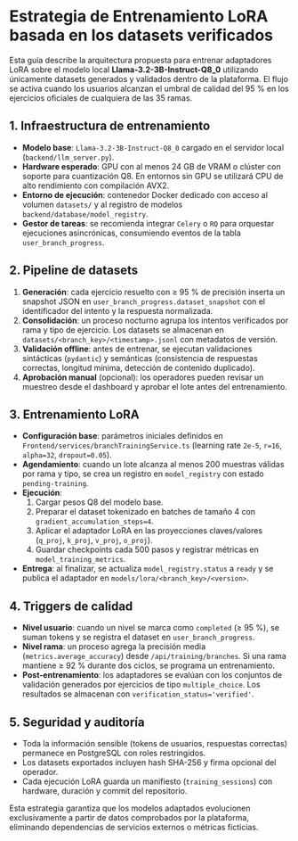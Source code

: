 # Estrategia de Entrenamiento LoRA basada en los datasets verificados

Esta guía describe la arquitectura propuesta para entrenar adaptadores LoRA sobre el modelo local **Llama-3.2-3B-Instruct-Q8_0** utilizando únicamente datasets generados y validados dentro de la plataforma. El flujo se activa cuando los usuarios alcanzan el umbral de calidad del 95 % en los ejercicios oficiales de cualquiera de las 35 ramas.

## 1. Infraestructura de entrenamiento

- **Modelo base**: `Llama-3.2-3B-Instruct-Q8_0` cargado en el servidor local (`backend/llm_server.py`).
- **Hardware esperado**: GPU con al menos 24 GB de VRAM o clúster con soporte para cuantización Q8. En entornos sin GPU se utilizará CPU de alto rendimiento con compilación AVX2.
- **Entorno de ejecución**: contenedor Docker dedicado con acceso al volumen `datasets/` y al registro de modelos `backend/database/model_registry`.
- **Gestor de tareas**: se recomienda integrar `Celery` o `RQ` para orquestar ejecuciones asincrónicas, consumiendo eventos de la tabla `user_branch_progress`.

## 2. Pipeline de datasets

1. **Generación**: cada ejercicio resuelto con ≥ 95 % de precisión inserta un snapshot JSON en `user_branch_progress.dataset_snapshot` con el identificador del intento y la respuesta normalizada.
2. **Consolidación**: un proceso nocturno agrupa los intentos verificados por rama y tipo de ejercicio. Los datasets se almacenan en `datasets/<branch_key>/<timestamp>.jsonl` con metadatos de versión.
3. **Validación offline**: antes de entrenar, se ejecutan validaciones sintácticas (`pydantic`) y semánticas (consistencia de respuestas correctas, longitud mínima, detección de contenido duplicado).
4. **Aprobación manual** (opcional): los operadores pueden revisar un muestreo desde el dashboard y aprobar el lote antes del entrenamiento.

## 3. Entrenamiento LoRA

- **Configuración base**: parámetros iniciales definidos en `Frontend/services/branchTrainingService.ts` (learning rate `2e-5`, `r=16`, `alpha=32`, `dropout=0.05`).
- **Agendamiento**: cuando un lote alcanza al menos 200 muestras válidas por rama y tipo, se crea un registro en `model_registry` con estado `pending-training`.
- **Ejecución**:
  1. Cargar pesos Q8 del modelo base.
  2. Preparar el dataset tokenizado en batches de tamaño 4 con `gradient_accumulation_steps=4`.
  3. Aplicar el adaptador LoRA en las proyecciones claves/valores (`q_proj`, `k_proj`, `v_proj`, `o_proj`).
  4. Guardar checkpoints cada 500 pasos y registrar métricas en `model_training_metrics`.
- **Entrega**: al finalizar, se actualiza `model_registry.status` a `ready` y se publica el adaptador en `models/lora/<branch_key>/<version>`.

## 4. Triggers de calidad

- **Nivel usuario**: cuando un nivel se marca como `completed` (≥ 95 %), se suman tokens y se registra el dataset en `user_branch_progress`.
- **Nivel rama**: un proceso agrega la precisión media (`metrics.average_accuracy`) desde `/api/training/branches`. Si una rama mantiene ≥ 92 % durante dos ciclos, se programa un entrenamiento.
- **Post-entrenamiento**: los adaptadores se evalúan con los conjuntos de validación generados por ejercicios de tipo `multiple_choice`. Los resultados se almacenan con `verification_status='verified'`.

## 5. Seguridad y auditoría

- Toda la información sensible (tokens de usuarios, respuestas correctas) permanece en PostgreSQL con roles restringidos.
- Los datasets exportados incluyen hash SHA-256 y firma opcional del operador.
- Cada ejecución LoRA guarda un manifiesto (`training_sessions`) con hardware, duración y commit del repositorio.

Esta estrategia garantiza que los modelos adaptados evolucionen exclusivamente a partir de datos comprobados por la plataforma, eliminando dependencias de servicios externos o métricas ficticias.
